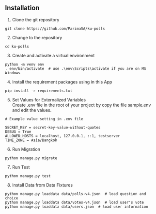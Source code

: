 ## Installation

1. Clone the git repository
```
git clone https://github.com/ParimaSA/ku-polls
```

2. Change to the repository
```
cd ku-polls
```

3. Create and activate a virtual environment
```
python -m venv env
. env/bin/activate  # use .\env\Scripts\activate if you are on MS Windows
```

4. Install the requirement packages using in this App
```
pip install -r requirements.txt
```

5. Set Values for Externalized Variables <br>
Create .env file in the root of your project by copy the file sample.env and edit the values.
```
# Example value setting in .env file

SECRET_KEY = secret-key-value-without-quotes
DEBUG = True
ALLOWED_HOSTS = localhost, 127.0.0.1, ::1, testserver
TIME_ZONE = Asia/Bangkok
```
6. Run Migration
```
python manage.py migrate
```
7. Run Test
```
python manage.py test
```
8. Install Data from Data Fixtures
```
python manage.py loaddata data/polls-v4.json  # load question and choice
python manage.py loaddata data/votes-v4.json  # load user's vote
python manage.py loaddata data/users.json  # load user information
```